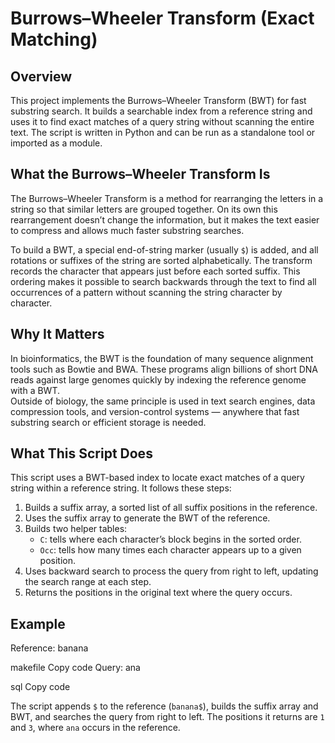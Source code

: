 # Burrows–Wheeler Transform (Exact Matching)

## Overview
This project implements the Burrows–Wheeler Transform (BWT) for fast substring search. It builds a searchable index from a reference string and uses it to find exact matches of a query string without scanning the entire text. The script is written in Python and can be run as a standalone tool or imported as a module.

## What the Burrows–Wheeler Transform Is
The Burrows–Wheeler Transform is a method for rearranging the letters in a string so that similar letters are grouped together. On its own this rearrangement doesn’t change the information, but it makes the text easier to compress and allows much faster substring searches.

To build a BWT, a special end-of-string marker (usually `$`) is added, and all rotations or suffixes of the string are sorted alphabetically. The transform records the character that appears just before each sorted suffix. This ordering makes it possible to search backwards through the text to find all occurrences of a pattern without scanning the string character by character.

## Why It Matters
In bioinformatics, the BWT is the foundation of many sequence alignment tools such as Bowtie and BWA. These programs align billions of short DNA reads against large genomes quickly by indexing the reference genome with a BWT.  
Outside of biology, the same principle is used in text search engines, data compression tools, and version-control systems — anywhere that fast substring search or efficient storage is needed.

## What This Script Does
This script uses a BWT-based index to locate exact matches of a query string within a reference string. It follows these steps:

1. Builds a suffix array, a sorted list of all suffix positions in the reference.
2. Uses the suffix array to generate the BWT of the reference.
3. Builds two helper tables:
   - `C`: tells where each character’s block begins in the sorted order.
   - `Occ`: tells how many times each character appears up to a given position.
4. Uses backward search to process the query from right to left, updating the search range at each step.  
5. Returns the positions in the original text where the query occurs.

## Example
Reference:
banana

makefile
Copy code
Query:
ana

sql
Copy code

The script appends `$` to the reference (`banana$`), builds the suffix array and BWT, and searches the query from right to left. The positions it returns are `1` and `3`, where `ana` occurs in the reference.
